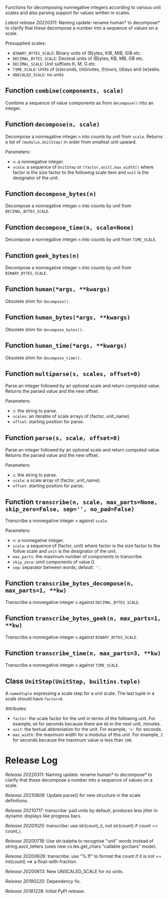 Functions for decomposing nonnegative integers according to various unit scales
and also parsing support for values written in scales.

*Latest release 20220311*:
Naming update: rename human* to decompose* to clarify that these decompose a number into a sequence of values on a scale.

Presupplied scales:
* `BINARY_BYTES_SCALE`: Binary units of (B)ytes, KiB, MiB, GiB etc.
* `DECIMAL_BYTES_SCALE`: Decimal units of (B)ytes, KB, MB, GB etc.
* `DECIMAL_SCALE`: Unit suffixes K, M, G etc.
* `TIME_SCALE`: Units of (s)econds, (m)inutes, (h)ours, (d)ays and (w)eeks.
* `UNSCALED_SCALE`: no units

## Function `combine(components, scale)`

Combine a sequence of value components as from `decompose()` into an integer.

## Function `decompose(n, scale)`

Decompose a nonnegative integer `n` into counts by unit from `scale`.
Returns a list of `(modulus,UnitStep)` in order from smallest unit upward.

Parameters:
* `n`: a nonnegative integer.
* `scale`: a sequence of `UnitStep` or `(factor,unit[,max_width])`
  where factor is the size factor to the following scale item
  and `unit` is the designator of the unit.

## Function `decompose_bytes(n)`

Decompose a nonnegative integer `n` into counts by unit
from `DECIMAL_BYTES_SCALE`.

## Function `decompose_time(n, scale=None)`

Decompose a nonnegative integer `n` into counts by unit
from `TIME_SCALE`.

## Function `geek_bytes(n)`

Decompose a nonnegative integer `n` into counts by unit
from `BINARY_BYTES_SCALE`.

## Function `human(*args, **kwargs)`

Obsolete shim for `decompose()`.

## Function `human_bytes(*args, **kwargs)`

Obsolete shim for `decompose_bytes()`.

## Function `human_time(*args, **kwargs)`

Obsolete shim for `decompose_time()`.

## Function `multiparse(s, scales, offset=0)`

Parse an integer followed by an optional scale and return computed value.
Returns the parsed value and the new offset.

Parameters:
* `s`: the string to parse.
* `scales`: an iterable of scale arrays of (factor, unit_name).
* `offset`: starting position for parse.

## Function `parse(s, scale, offset=0)`

Parse an integer followed by an optional scale and return computed value.
Returns the parsed value and the new offset.

Parameters:
* `s`: the string to parse.
* `scale`: a scale array of (factor, unit_name).
* `offset`: starting position for parse.

## Function `transcribe(n, scale, max_parts=None, skip_zero=False, sep='', no_pad=False)`

Transcribe a nonnegative integer `n` against `scale`.

Parameters:
* `n`: a nonnegative integer.
* `scale`: a sequence of (factor, unit) where factor is the
  size factor to the follow scale and `unit` is the designator
  of the unit.
* `max_parts`: the maximum number of components to transcribe.
* `skip_zero`: omit components of value 0.
* `sep`: separator between words, default: `''`.

## Function `transcribe_bytes_decompose(n, max_parts=1, **kw)`

Transcribe a nonnegative integer `n` against `DECIMAL_BYTES_SCALE`.

## Function `transcribe_bytes_geek(n, max_parts=1, **kw)`

Transcribe a nonnegative integer `n` against `BINARY_BYTES_SCALE`.

## Function `transcribe_time(n, max_parts=3, **kw)`

Transcribe a nonnegative integer `n` against `TIME_SCALE`.

## Class `UnitStep(UnitStep, builtins.tuple)`

A `namedtuple` expressing a scale step for a unit scale.
The last tuple in a scale should have `factor=0`.

Attributes:
* `factor`: the scale factor for the unit in terms of the following unit.
  For example, `60` for seconds because there are `60` in the
  next unit, minutes.
* `unit`: the textual abbreviation for the unit.
  For example, `'s'` for seconds.
* `max_width`: the maximum width for a modulus of this unit.
  For example, `2` for seconds because the maximum value is less than `100`.

# Release Log



*Release 20220311*:
Naming update: rename human* to decompose* to clarify that these decompose a number into a sequence of values on a scale.

*Release 20210809*:
Update parse() for new structure in the scale definitions.

*Release 20210717*:
transcribe: pad units by default, produces less jitter in dynamic displays like progress bars.

*Release 20201025*:
transcribe: use str(count_i), not str(count) if count == count_i.

*Release 20200718*:
Use str.isalpha to recognise "unit" words instead of string.ascii_letters (uses new cs.lex.get_chars "callable gochars" mode).

*Release 20200626*:
transcribe: use "%.1f" to format the count if it is not == int(count) ==> a float-with-fraction.

*Release 20200613*:
New UNSCALED_SCALE for no units.

*Release 20190220*:
Dependency fix.

*Release 20181228*:
Initial PyPI release.
